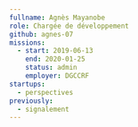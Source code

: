 ```yaml
---
fullname: Agnès Mayanobe
role: Chargée de développement
github: agnes-07
missions:
  - start: 2019-06-13
    end: 2020-01-25
    status: admin
    employer: DGCCRF
startups:
  - perspectives
previously:
  - signalement
---
```

